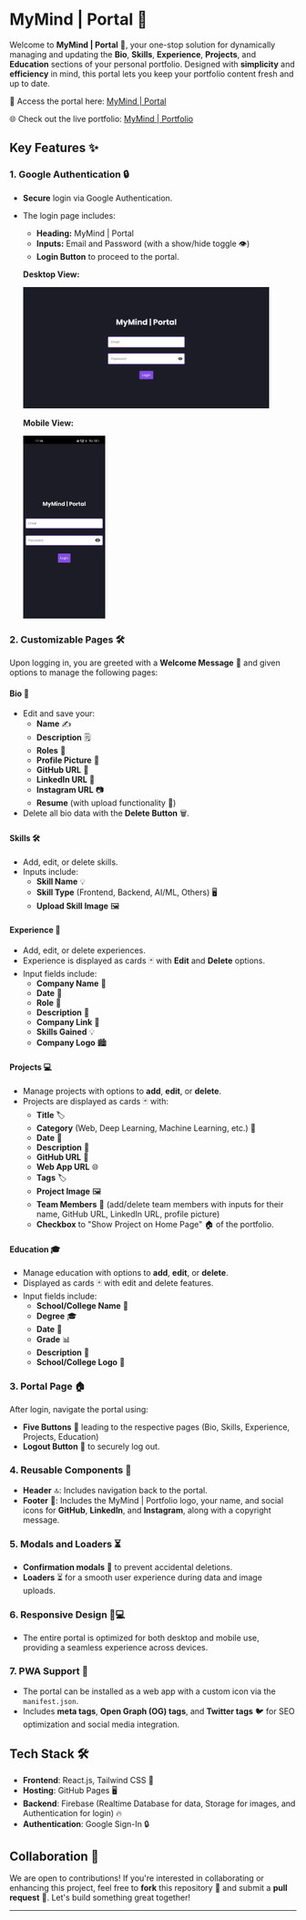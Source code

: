 # **MyMind | Portal** 🚀

Welcome to **MyMind | Portal** 🎨, your one-stop solution for dynamically managing and updating the **Bio**, **Skills**, **Experience**, **Projects**, and **Education** sections of your personal portfolio. Designed with **simplicity** and **efficiency** in mind, this portal lets you keep your portfolio content fresh and up to date.

🔗 Access the portal here: [MyMind | Portal](https://sibisiddharth8.github.io/MyMind-Portal/)

🌐 Check out the live portfolio: [MyMind | Portfolio](https://sibisiddharth8.github.io/portfolio-react/)

## **Key Features** ✨

### 1. **Google Authentication** 🔒
- **Secure** login via Google Authentication.
- The login page includes:
  - **Heading:** MyMind | Portal
  - **Inputs:** Email and Password (with a show/hide toggle 👁️)
  - **Login Button** to proceed to the portal.

  **Desktop View:**

  <img src="./Readme-images/Desktop/login Page Sibi Siddharth S MyMind Portal.png" alt="Login Page - Desktop" width="90%" />


  **Mobile View:**

  <img src="./Readme-images/Mobile/Login Page.jpeg" alt="Login Page - Mobile" width="30%" />
  
### 2. **Customizable Pages** 🛠️
Upon logging in, you are greeted with a **Welcome Message** 🎉 and given options to manage the following pages:

#### **Bio** 📝
- Edit and save your:
  - **Name** ✍️
  - **Description** 🗒️
  - **Roles** 💼
  - **Profile Picture** 📸
  - **GitHub URL** 🔗
  - **LinkedIn URL** 🔗
  - **Instagram URL** 📷
  - **Resume** (with upload functionality 📄)
- Delete all bio data with the **Delete Button** 🗑️.

#### **Skills** 🛠️
- Add, edit, or delete skills.
- Inputs include:
  - **Skill Name** 💡
  - **Skill Type** (Frontend, Backend, AI/ML, Others) 🖥️
  - **Upload Skill Image** 🖼️

#### **Experience** 💼
- Add, edit, or delete experiences.
- Experience is displayed as cards 🃏 with **Edit** and **Delete** options.
- Input fields include:
  - **Company Name** 🏢
  - **Date** 📅
  - **Role** 👔
  - **Description** 📝
  - **Company Link** 🔗
  - **Skills Gained** 💡
  - **Company Logo** 🏙️

#### **Projects** 💻
- Manage projects with options to **add**, **edit**, or **delete**.
- Projects are displayed as cards 🃏 with:
  - **Title** 🏷️
  - **Category** (Web, Deep Learning, Machine Learning, etc.) 📂
  - **Date** 📅
  - **Description** 📝
  - **GitHub URL** 🔗
  - **Web App URL** 🌐
  - **Tags** 🏷️
  - **Project Image** 🖼️
  - **Team Members** 👥 (add/delete team members with inputs for their name, GitHub URL, LinkedIn URL, profile picture)
  - **Checkbox** to "Show Project on Home Page" 🏠 of the portfolio.

#### **Education** 🎓
- Manage education with options to **add**, **edit**, or **delete**.
- Displayed as cards 🃏 with edit and delete features.
- Input fields include:
  - **School/College Name** 🏫
  - **Degree** 🎓
  - **Date** 📅
  - **Grade** 📊
  - **Description** 📝
  - **School/College Logo** 🏫

### 3. **Portal Page** 🏠
After login, navigate the portal using:
- **Five Buttons** 🔘 leading to the respective pages (Bio, Skills, Experience, Projects, Education)
- **Logout Button** 🚪 to securely log out.

### 4. **Reusable Components** 🔁
- **Header** 🔝: Includes navigation back to the portal.
- **Footer** 🔻: Includes the MyMind | Portfolio logo, your name, and social icons for **GitHub**, **LinkedIn**, and **Instagram**, along with a copyright message.

### 5. **Modals and Loaders** ⏳
- **Confirmation modals** 🛑 to prevent accidental deletions.
- **Loaders** ⏳ for a smooth user experience during data and image uploads.

### 6. **Responsive Design** 📱💻
- The entire portal is optimized for both desktop and mobile use, providing a seamless experience across devices.

### 7. **PWA Support** 📲
- The portal can be installed as a web app with a custom icon via the `manifest.json`.
- Includes **meta tags**, **Open Graph (OG) tags**, and **Twitter tags** 🐦 for SEO optimization and social media integration.

## **Tech Stack** 🛠️
- **Frontend**: React.js, Tailwind CSS 🎨
- **Hosting**: GitHub Pages 🖥️
- **Backend**: Firebase (Realtime Database for data, Storage for images, and Authentication for login) 🔥
- **Authentication**: Google Sign-In 🔒

## **Collaboration** 🤝
We are open to contributions! If you're interested in collaborating or enhancing this project, feel free to **fork** this repository 🍴 and submit a **pull request** 🔄. Let's build something great together!

---


